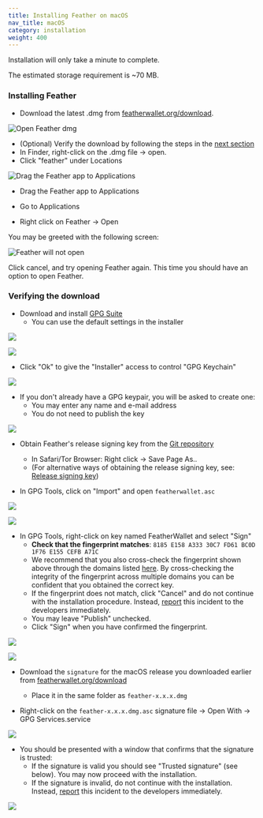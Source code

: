 ```yaml
---
title: Installing Feather on macOS
nav_title: macOS
category: installation
weight: 400
---
```


Installation will only take a minute to complete.

The estimated storage requirement is ~70 MB.

### Installing Feather

- Download the latest .dmg from [featherwallet.org/download](https://featherwallet.org/download).

![Open Feather dmg](/static/files/macos_open_dmg.png)

- (Optional) Verify the download by following the steps in the [next section](macos#verifying-the-download)
- In Finder, right-click on the .dmg file → open.
- Click "feather" under Locations

![Drag the Feather app to Applications](/static/files/macos_install.png)

- Drag the Feather app to Applications

- Go to Applications
- Right click on Feather -> Open

You may be greeted with the following screen:

![Feather will not open](/static/files/macos_open_app.png)

Click cancel, and try opening Feather again. This time you should have an option to open Feather.


### Verifying the download

- Download and install [GPG Suite](https://gpgtools.org/)
  - You can use the default settings in the installer

![](/static/files/macos-gpg-tools-dmg.png)

![](/static/files/macos-gpg-tools-installer.png)

- Click "Ok" to give the "Installer" access to control "GPG Keychain"

![](/static/files/macos-gpg-tools-keychain.png)

- If you don't already have a GPG keypair, you will be asked to create one:
  - You may enter any name and e-mail address
  - You do not need to publish the key

![](/static/files/macos-gpg-new-keypair.png)

- Obtain Feather's release signing key from the [Git repository](https://raw.githubusercontent.com/feather-wallet/feather/master/utils/pubkeys/featherwallet.asc)
  - In Safari/Tor Browser: Right click → Save Page As..
  - (For alternative ways of obtaining the release signing key, see: [Release signing key](release-signing-key))

- In GPG Tools, click on "Import" and open `featherwallet.asc`

![](/static/files/macos-gpg-select-signing-key.png)

![](/static/files/macos-gpg-import-success.png)

- In GPG Tools, right-click on key named FeatherWallet and select "Sign"
  - **Check that the fingerprint matches**: `8185 E158 A333 30C7 FD61 BC0D 1F76 E155 CEFB A71C`
  - We recommend that you also cross-check the fingerprint shown above through the domains listed [here](release-signing-key). By cross-checking the integrity of the fingerprint across multiple domains you can be confident that you obtained the correct key.
  - If the fingerprint does not match, click "Cancel" and do not continue with the installation procedure. Instead, [report](report-an-issue) this incident to the developers immediately.
  - You may leave "Publish" unchecked.
  - Click "Sign" when you have confirmed the fingerprint.

![](/static/files/macos-gpg-sign-release-key.png)

![](/static/files/macos-gpg-sign-release-key-success.png)

- Download the `signature` for the macOS release you downloaded earlier from [featherwallet.org/download](https://featherwallet.org/download/)
  - Place it in the same folder as `feather-x.x.x.dmg`

- Right-click on the `feather-x.x.x.dmg.asc` signature file → Open With → GPG Services.service

![](/static/files/macos-gpg-verify-release.png)

- You should be presented with a window that confirms that the signature is trusted:
  - If the signature is valid you should see "Trusted signature" (see below). You may now proceed with the installation.
  - If the signature is invalid, do not continue with the installation. Instead, [report](report-an-issue) this incident to the developers immediately.

![](/static/files/macos-gpg-trused-signature.png)